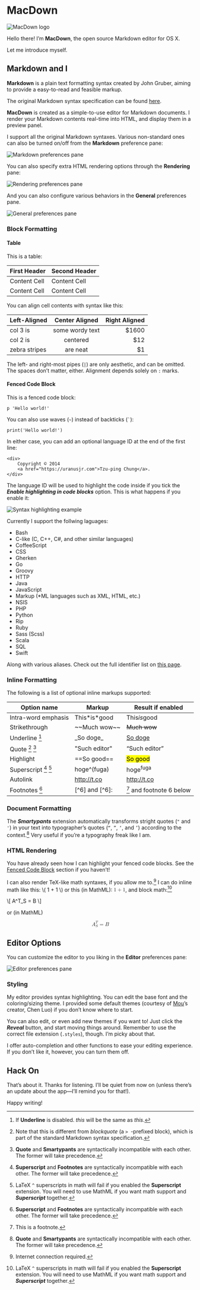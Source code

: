 # MacDown

![MacDown logo](http://macdown.uranusjr.com/static/base/img/logo-160.png)

Hello there! I’m **MacDown**, the open source Markdown editor for OS X.

Let me introduce myself.


## Markdown and I

**Markdown** is a plain text formatting syntax created by John Gruber, aiming to provide a easy-to-read and feasible markup.

The original Markdown syntax specification can be found [here](http://daringfireball.net/projects/markdown/syntax).

**MacDown** is created as a simple-to-use editor for Markdown documents. I render your Markdown contents real-time into HTML, and display them in a preview panel.

I support all the original Markdown syntaxes. Various non-standard ones can also be turned on/off from the **Markdown** preference pane:

![Markdown preferences pane](http://d.pr/i/RQEi+)

You can also specify extra HTML rendering options through the **Rendering** pane:

![Rendering preferences pane](http://d.pr/i/rT4d+)

And you can also configure various behaviors in the **General** preferences pane.

![General preferences pane](http://d.pr/i/rvwu+)

### Block Formatting

#### Table

This is a table:

First Header  | Second Header
------------- | -------------
Content Cell  | Content Cell
Content Cell  | Content Cell

You can align cell contents with syntax like this:

| Left-Aligned  | Center Aligned  | Right Aligned |
|:------------- |:---------------:| -------------:|
| col 3 is      | some wordy text |         $1600 |
| col 2 is      | centered        |           $12 |
| zebra stripes | are neat        |            $1 |

The left- and right-most pipes (`|`) are only aesthetic, and can be omitted. The spaces don’t matter, either. Alignment depends solely on `:` marks.

#### <a name="fenced-code-block">Fenced Code Block</a>

This is a fenced code block:

```
p 'Hello world!'
```

You can also use waves (`~`) instead of backticks (`` ` ``):

~~~
print('Hello world!')
~~~

In either case, you can add an optional language ID at the end of the first line:

```markup
<div>
    Copyright © 2014
    <a href="https://uranusjr.com">Tzu-ping Chung</a>.
</div>
```

The language ID will be used to highlight the code inside if you tick the ***Enable highlighting in code blocks*** option. This is what happens if you enable it:

![Syntax highlighting example](http://d.pr/i/9HM6+)

Currently I support the follwing laguages:

* Bash
* C-like (C, C++, C#, and other similar languages)
* CoffeeScript
* CSS
* Gherken
* Go
* Groovy
* HTTP
* Java
* JavaScript
* Markup (*ML languages such as XML, HTML, etc.)
* NSIS
* PHP
* Python
* Rip
* Ruby
* Sass (Scss)
* Scala
* SQL
* Swift

Along with various aliases. Check out the full identifier list on [this page](http://macdown.uranusjr.com/features/).


### Inline Formatting

The following is a list of optional inline markups supported:

Option name           | Markup           | Result if enabled     |
----------------------|------------------|-----------------------|
Intra-word emphasis   | This\*is\*good   | This<em>is</em>good   |
Strikethrough         | \~~Much wow\~~   | <del>Much wow</del>   |
Underline [^1]        | \_So doge\_      | <u>So doge</u>        |
Quote [^2] [^3]       | "Such editor"    | <q>Such editor</q>    |
Highlight             | \==So good\==    | <mark>So good</mark>  |
Superscript [^4] [^5] | hoge\^(fuga)     | hoge<sup>fuga</sup>   |
Autolink              | http://t.co      | <a href="http://t.co">http://t.co</a> |
Footnotes [^4]        | [\^6] and [\^6]: | [^6] and footnote 6 below |

[^1]: If **Underline** is disabled. _this_ will be the same as *this*.
[^2]: Note that this is different from *blockquote* (a `> `-prefixed block), which is part of the standard Markdown syntax specification.
[^3]: **Quote** and **Smartypants** are syntactically incompatible with each other. The former will take precedence.
[^4]: **Superscript** and **Footnotes** are syntactically incompatible with each other. The former will take precedence.
[^5]: LaTeX `^` superscripts in math will fail if you enabled the **Superscript** extension. You will need to use MathML if you want math support and ***Superscript*** together.
[^6]: This is a footnote.


### Document Formatting

The ***Smartypants*** extension automatically transforms stright quotes (`"` and `'`) in your text into typographer’s quotes (`“`, `”`, `‘`, and `’`) according to the context.[^3] Very useful if you’re a typography freak like I am.


### HTML Rendering

You have already seen how I can highlight your fenced code blocks. See the [Fenced Code Block](#fenced-code-block) section if you haven’t!

I can also render TeX-like math syntaxes, if you allow me to.[^7] I can do inline math like this: \\( 1 + 1 \\) or this (in MathML): <math><mn>1</mn><mo>+</mo><mn>1</mn></math>, and block math:[^5]

\\[
    A^T_S = B
\\]

or (in MathML)

<math display="block">
    <msubsup><mi>A</mi> <mi>S</mi> <mi>T</mi></msubsup>
    <mo>=</mo>
    <mi>B</mi>
</math>


[^7]: Internet connection required.


## Editor Options

You can customize the editor to you liking in the **Editor** preferences pane:

![Editor preferences pane](http://d.pr/i/6OL5+)


### Styling

My editor provides syntax highlighting. You can edit the base font and the coloring/sizing theme. I provided some default themes (courtesy of [Mou](http://mouapp.com)’s creator, Chen Luo) if you don’t know where to start.

You can also edit, or even add new themes if you want to! Just click the ***Reveal*** button, and start moving things around. Remember to use the correct file extension (`.styles`), though. I’m picky about that.

I offer auto-completion and other functions to ease your editing experience. If you don’t like it, however, you can turn them off.


## Hack On

That’s about it. Thanks for listening. I’ll be quiet from now on (unless there’s an update about the app—I’ll remind you for that!).

Happy writing!

